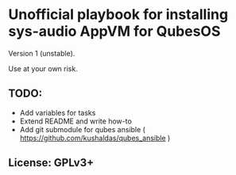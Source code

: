 # Unofficial playbook for installing sys-audio AppVM for QubesOS

Version 1 (unstable).

Use at your own risk.

## TODO:
- Add variables for tasks
- Extend README and write how-to
- Add git submodule for qubes ansible ( https://github.com/kushaldas/qubes_ansible )

## License: GPLv3+
